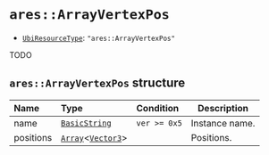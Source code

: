 # `ares::ArrayVertexPos`

- [`UbiResourceType`](./index.md#ubiresourcetype-string): `"ares::ArrayVertexPos"`

TODO

## `ares::ArrayVertexPos` structure

| Name | Type | Condition | Description |
| :-- | :-- | :-- | --- |
| name | [`BasicString`](../base.md#basicstring-structure) | `ver >= 0x5` | Instance name. |
| positions | [`Array`](../base.md#array-structure)<[`Vector3`](../base.md#vector3-structure)> |  | Positions. |
